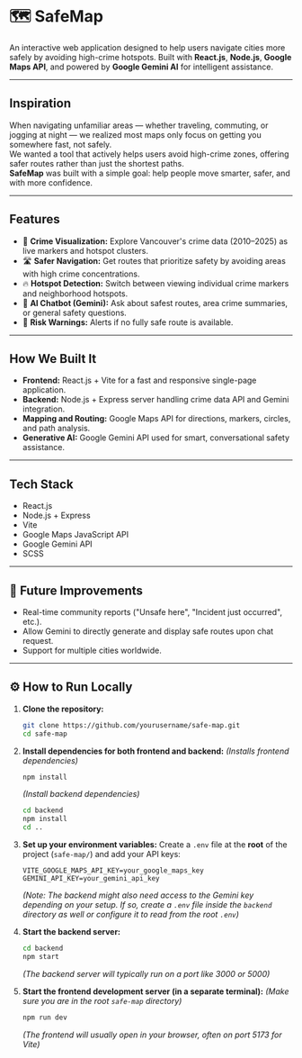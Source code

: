 # 🗺️ SafeMap

An interactive web application designed to help users navigate cities more safely by avoiding high-crime hotspots.
Built with **React.js**, **Node.js**, **Google Maps API**, and powered by **Google Gemini AI** for intelligent assistance.

---

## Inspiration

When navigating unfamiliar areas — whether traveling, commuting, or jogging at night — we realized most maps only focus on getting you somewhere fast, not safely.  
We wanted a tool that actively helps users avoid high-crime zones, offering safer routes rather than just the shortest paths.  
**SafeMap** was built with a simple goal: help people move smarter, safer, and with more confidence.

---

## Features

-   📍 **Crime Visualization:**
    Explore Vancouver's crime data (2010–2025) as live markers and hotspot clusters.
-   🛣️ **Safer Navigation:**
    Get routes that prioritize safety by avoiding areas with high crime concentrations.
-   🔥 **Hotspot Detection:**
    Switch between viewing individual crime markers and neighborhood hotspots.
-   🤖 **AI Chatbot (Gemini):**
    Ask about safest routes, area crime summaries, or general safety questions.
-   🛑 **Risk Warnings:**
    Alerts if no fully safe route is available.

---

## How We Built It

-   **Frontend:**
    React.js + Vite for a fast and responsive single-page application.
-   **Backend:**
    Node.js + Express server handling crime data API and Gemini integration.
-   **Mapping and Routing:**
    Google Maps API for directions, markers, circles, and path analysis.
-   **Generative AI:**
    Google Gemini API used for smart, conversational safety assistance.

---

## Tech Stack

-   React.js
-   Node.js + Express
-   Vite
-   Google Maps JavaScript API
-   Google Gemini API
-   SCSS

---

## 🔮 Future Improvements

-   Real-time community reports ("Unsafe here", "Incident just occurred", etc.).
-   Allow Gemini to directly generate and display safe routes upon chat request.
-   Support for multiple cities worldwide.

---

## ⚙️ How to Run Locally

1.  **Clone the repository:**
    ```bash
    git clone https://github.com/yourusername/safe-map.git
    cd safe-map
    ```

2.  **Install dependencies for both frontend and backend:**
    *(Installs frontend dependencies)*
    ```bash
    npm install
    ```
    *(Install backend dependencies)*
    ```bash
    cd backend
    npm install
    cd ..
    ```

3.  **Set up your environment variables:**
    Create a `.env` file at the **root** of the project (`safe-map/`) and add your API keys:
    ```env
    VITE_GOOGLE_MAPS_API_KEY=your_google_maps_key
    GEMINI_API_KEY=your_gemini_api_key
    ```
    *(Note: The backend might also need access to the Gemini key depending on your setup. If so, create a `.env` file inside the `backend` directory as well or configure it to read from the root `.env`)*

4.  **Start the backend server:**
    ```bash
    cd backend
    npm start
    ```
    *(The backend server will typically run on a port like 3000 or 5000)*

5.  **Start the frontend development server (in a separate terminal):**
    *(Make sure you are in the root `safe-map` directory)*
    ```bash
    npm run dev
    ```
    *(The frontend will usually open in your browser, often on port 5173 for Vite)*
